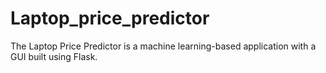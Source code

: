 # Laptop_price_predictor
The Laptop Price Predictor is a machine learning-based application with a GUI built using Flask.

